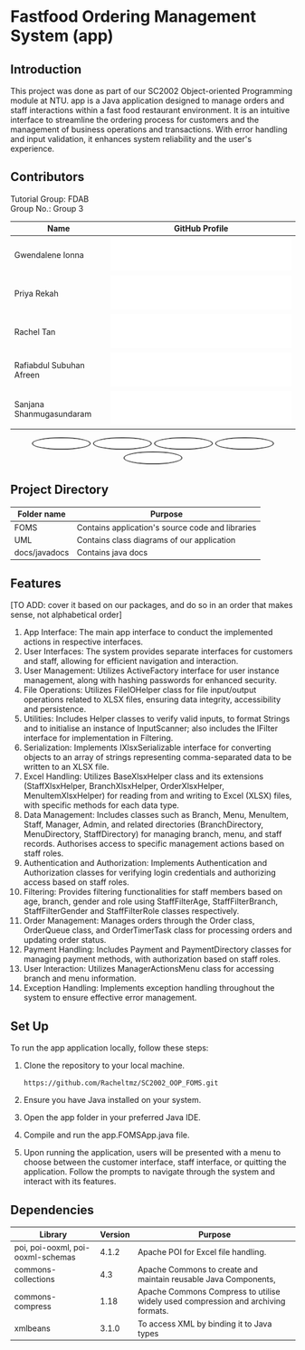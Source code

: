 # Fastfood Ordering Management System (app)

## Introduction

This project was done as part of our SC2002 Object-oriented Programming module at NTU. app is a Java application designed to manage orders and staff interactions within a fast food restaurant environment. It is an intuitive interface to streamline the ordering process for customers and the management of business operations and transactions. With error handling and input validation, it enhances system reliability and the user's experience.

## Contributors

Tutorial Group: FDAB  
Group No.: Group 3

| Name                        | GitHub Profile                                     |
|-----------------------------|----------------------------------------------------|
| Gwendalene Ionna            | [![gwenionna](https://github.com/Racheltmz/SC2002_OOP_FOMS/raw/main/your_cool_intro%20(3).gif)](https://github.com/gwenionna) |
| Priya Rekah                 | [![priyarekah](https://github.com/Racheltmz/SC2002_OOP_FOMS/raw/main/your_cool_intro%20(1).gif)](https://github.com/Priyarekah) |
| Rachel Tan                  | [![racheltmx](https://github.com/Racheltmz/SC2002_OOP_FOMS/raw/main/your_cool_intro%20(2).gif)](https://github.com/racheltmz) |
| Rafiabdul Subuhan Afreen    | [![afreenrafi](https://github.com/Racheltmz/SC2002_OOP_FOMS/raw/main/your_cool_intro%20(5).gif)](https://github.com/afreenrafi) |
| Sanjana Shanmugasundaram    | [![snnjana](https://github.com/Racheltmz/SC2002_OOP_FOMS/raw/main/your_cool_intro%20(4).gif)](https://github.com/snnjana) |

<div align="center">
  <a href="https://github.com/gwenionna" target="_blank"><img src="https://github.com/Racheltmz/SC2002_OOP_FOMS/raw/main/your_cool_intro%20(3).gif" width="100" alt="" style="border-radius:50%; border: 2px solid #555;"/></a>
  <a href="https://github.com/Priyarekah" target="_blank"><img src="https://github.com/Racheltmz/SC2002_OOP_FOMS/raw/main/your_cool_intro%20(1).gif" width="100" alt="" style="border-radius:50%; border: 2px solid #555;"/></a>
  <a href="https://github.com/lousyway" target="_blank"><img src="https://github.com/Racheltmz/SC2002_OOP_FOMS/raw/main/your_cool_intro%20(2).gif" width="100" alt="" style="border-radius:50%; border: 2px solid #555;"/></a>
  <a href="https://github.com/afreenrafi" target="_blank"><img src="https://github.com/Racheltmz/SC2002_OOP_FOMS/raw/main/your_cool_intro%20(5).gif" width="100" alt="" style="border-radius:50%; border: 2px solid #555;"/></a>
  <a href="https://github.com/snnjana" target="_blank"><img src="https://github.com/Racheltmz/SC2002_OOP_FOMS/raw/main/your_cool_intro%20(4).gif" width="100" alt="" style="border-radius:50%; border: 2px solid #555;"/></a>
</div>



## Project Directory

| Folder name  | Purpose |
| -------- | ------- |
| FOMS | Contains application's source code and libraries|
| UML | Contains class diagrams of our application |
| docs/javadocs | Contains java docs | 

## Features

[TO ADD: cover it based on our packages, and do so in an order that makes sense, not alphabetical order]

1. App Interface: The main app interface to conduct the implemented actions in respective interfaces.
2. User Interfaces: The system provides separate interfaces for customers and staff, allowing for efficient navigation and interaction.
3. User Management: Utilizes ActiveFactory interface for user instance management, along with hashing passwords for enhanced security.
4. File Operations: Utilizes FileIOHelper class for file input/output operations related to XLSX files, ensuring data integrity, accessibility and persistence.
5. Utilities: Includes Helper classes to verify valid inputs, to format Strings and to initialise an instance of InputScanner; also includes the IFilter interface for implementation in Filtering.
6. Serialization: Implements IXlsxSerializable interface for converting objects to an array of strings representing comma-separated data to be written to an XLSX file.
7. Excel Handling: Utilizes BaseXlsxHelper class and its extensions (StaffXlsxHelper, BranchXlsxHelper, OrderXlsxHelper, MenuItemXlsxHelper) for reading from and writing to Excel (XLSX) files, with specific methods for each data type.
8. Data Management: Includes classes such as Branch, Menu, MenuItem, Staff, Manager, Admin, and related directories (BranchDirectory, MenuDirectory, StaffDirectory) for managing branch, menu, and staff records. Authorises access to specific management actions based on staff roles.
9. Authentication and Authorization: Implements Authentication and Authorization classes for verifying login credentials and authorizing access based on staff roles.
10. Filtering: Provides filtering functionalities for staff members based on age, branch, gender and role using StaffFilterAge, StaffFilterBranch, StaffFilterGender and StaffFilterRole classes respectively.
11. Order Management: Manages orders through the Order class, OrderQueue class, and OrderTimerTask class for processing orders and updating order status.
12. Payment Handling: Includes Payment and PaymentDirectory classes for managing payment methods, with authorization based on staff roles.
13. User Interaction: Utilizes ManagerActionsMenu class for accessing branch and menu information.
14. Exception Handling: Implements exception handling throughout the system to ensure effective error management.

## Set Up

To run the app application locally, follow these steps:

1. Clone the repository to your local machine.

       https://github.com/Racheltmz/SC2002_OOP_FOMS.git

2. Ensure you have Java installed on your system.
3. Open the app folder in your preferred Java IDE.
4. Compile and run the app.FOMSApp.java file.
5. Upon running the application, users will be presented with a menu to choose between the customer interface, staff interface, or quitting the application. Follow the prompts to navigate through the system and interact with its features.

## Dependencies

| Library  | Version | Purpose                             |
| -------- | ------- | ----------------------------------- |
| poi, poi-ooxml, poi-ooxml-schemas | 4.1.2 | Apache POI for Excel file handling. |
| commons-collections | 4.3 | Apache Commons to create and maintain reusable Java Components, |
| commons-compress | 1.18 | Apache Commons Compress to utilise widely used compression and archiving formats. |
| xmlbeans | 3.1.0 | To access XML by binding it to Java types |

